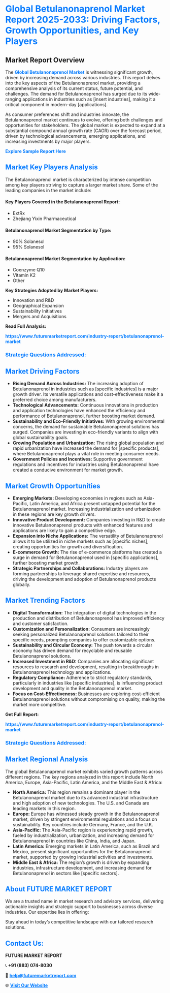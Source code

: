 <h1 style="color: #007BFF;">Global Betulanonaprenol Market Report 2025-2033: Driving Factors, Growth Opportunities, and Key Players</h1>

<section id="overview">
<h2>Market Report Overview</h2>
<p>The <a href="https://www.futuremarketreport.com/industry-report/betulanonaprenol-market" style="color: #007BFF; text-decoration: none;"><strong>Global Betulanonaprenol Market</strong></a> is witnessing significant growth, driven by increasing demand across various industries. This report delves into the key aspects of the Betulanonaprenol market, providing a comprehensive analysis of its current status, future potential, and challenges. The demand for Betulanonaprenol has surged due to its wide-ranging applications in industries such as [insert industries], making it a critical component in modern-day [applications].</p>
<p>As consumer preferences shift and industries innovate, the Betulanonaprenol market continues to evolve, offering both challenges and opportunities for stakeholders. The global market is expected to expand at a substantial compound annual growth rate (CAGR) over the forecast period, driven by technological advancements, emerging applications, and increasing investments by major players.</p>
</section>

<section id="overview">
<p><a href="https://www.futuremarketreport.com/request-sample/reportId=46766" style="color: #007BFF; text-decoration: none;"><strong>Explore Sample Report Here</strong></a></p>
</section>

<section id="key-players">
<h2 style="color: #007BFF;">Market Key Players Analysis</h2>
<p>The Betulanonaprenol market is characterized by intense competition among key players striving to capture a larger market share. Some of the leading companies in the market include:</p>
<h4>Key Players Covered in the Betulanonaprenol Report:</h4>
<ul><li>ExtRx</li><li>Zhejiang Yixin Pharmaceutical</li></ul>
<h4>Betulanonaprenol Market Segmentation by Type:</h4>
<ul><li>90% Solanesol</li><li>95% Solanesol</li></ul>

<h4>Betulanonaprenol Market Segmentation by Application:</h4>
<ul><li>Coenzyme Q10</li><li>Vitamin K2</li><li>Other</li></ul>
<p><strong>Key Strategies Adopted by Market Players:</strong></p>
<ul>
<li>Innovation and R&D</li>
<li>Geographical Expansion</li>
<li>Sustainability Initiatives</li>
<li>Mergers and Acquisitions</li>
</ul>
</section>

<section>
<p><strong>Read Full Analysis: </strong></p><a href="https://www.futuremarketreport.com/industry-report/betulanonaprenol-market" style="color: #007BFF; text-decoration: none;"><strong>https://www.futuremarketreport.com/industry-report/betulanonaprenol-market</strong></a>
<h3 style="color: #007BFF;">Strategic Questions Addressed:</h3>
</section>

<section id="driving-factors">
<h2 style="color: #007BFF;">Market Driving Factors</h2>
<ul>
<li><strong>Rising Demand Across Industries:</strong> The increasing adoption of Betulanonaprenol in industries such as [specific industries] is a major growth driver. Its versatile applications and cost-effectiveness make it a preferred choice among manufacturers.</li>
<li><strong>Technological Advancements:</strong> Continuous innovations in production and application technologies have enhanced the efficiency and performance of Betulanonaprenol, further boosting market demand.</li>
<li><strong>Sustainability and Eco-Friendly Initiatives:</strong> With growing environmental concerns, the demand for sustainable Betulanonaprenol solutions has surged. Companies are investing in eco-friendly variants to align with global sustainability goals.</li>
<li><strong>Growing Population and Urbanization:</strong> The rising global population and rapid urbanization have increased the demand for [specific products], where Betulanonaprenol plays a vital role in meeting consumer needs.</li>
<li><strong>Government Policies and Incentives:</strong> Supportive government regulations and incentives for industries using Betulanonaprenol have created a conducive environment for market growth.</li>
</ul>
</section>

<section id="growth-opportunities">
<h2 style="color: #007BFF;">Market Growth Opportunities</h2>
<ul>
<li><strong>Emerging Markets:</strong> Developing economies in regions such as Asia-Pacific, Latin America, and Africa present untapped potential for the Betulanonaprenol market. Increasing industrialization and urbanization in these regions are key growth drivers.</li>
<li><strong>Innovative Product Development:</strong> Companies investing in R&D to create innovative Betulanonaprenol products with enhanced features and applications are likely to gain a competitive edge.</li>
<li><strong>Expansion into Niche Applications:</strong> The versatility of Betulanonaprenol allows it to be utilized in niche markets such as [specific niches], creating opportunities for growth and diversification.</li>
<li><strong>E-commerce Growth:</strong> The rise of e-commerce platforms has created a surge in demand for Betulanonaprenol used in [specific applications], further boosting market growth.</li>
<li><strong>Strategic Partnerships and Collaborations:</strong> Industry players are forming partnerships to leverage shared expertise and resources, driving the development and adoption of Betulanonaprenol products globally.</li>
</ul>
</section>

<section id="trending-factors">
<h2 style="color: #007BFF;">Market Trending Factors</h2>
<ul>
<li><strong>Digital Transformation:</strong> The integration of digital technologies in the production and distribution of Betulanonaprenol has improved efficiency and customer satisfaction.</li>
<li><strong>Customization and Personalization:</strong> Consumers are increasingly seeking personalized Betulanonaprenol solutions tailored to their specific needs, prompting companies to offer customizable options.</li>
<li><strong>Sustainability and Circular Economy:</strong> The push towards a circular economy has driven demand for recyclable and reusable Betulanonaprenol solutions.</li>
<li><strong>Increased Investment in R&D:</strong> Companies are allocating significant resources to research and development, resulting in breakthroughs in Betulanonaprenol technology and applications.</li>
<li><strong>Regulatory Compliance:</strong> Adherence to strict regulatory standards, particularly in industries like [specific industries], is influencing product development and quality in the Betulanonaprenol market.</li>
<li><strong>Focus on Cost-Effectiveness:</strong> Businesses are exploring cost-efficient Betulanonaprenol solutions without compromising on quality, making the market more competitive.</li>
</ul>
</section>

<section>
<p><strong>Get Full Report: </strong></p><a href="https://www.futuremarketreport.com/industry-report/betulanonaprenol-market" style="color: #007BFF; text-decoration: none;"><strong>https://www.futuremarketreport.com/industry-report/betulanonaprenol-market</strong></a>
<h3 style="color: #007BFF;">Strategic Questions Addressed:</h3>
</section>


<section id="regional-analysis">
<h2 style="color: #007BFF;">Market Regional Analysis</h2>
<p>The global Betulanonaprenol market exhibits varied growth patterns across different regions. The key regions analyzed in this report include North America, Europe, Asia-Pacific, Latin America, and the Middle East & Africa:</p>
<ul>
<li><strong>North America:</strong> This region remains a dominant player in the Betulanonaprenol market due to its advanced industrial infrastructure and high adoption of new technologies. The U.S. and Canada are leading markets in this region.</li>
<li><strong>Europe:</strong> Europe has witnessed steady growth in the Betulanonaprenol market, driven by stringent environmental regulations and a focus on sustainability. Key countries include Germany, France, and the U.K.</li>
<li><strong>Asia-Pacific:</strong> The Asia-Pacific region is experiencing rapid growth, fueled by industrialization, urbanization, and increasing demand for Betulanonaprenol in countries like China, India, and Japan.</li>
<li><strong>Latin America:</strong> Emerging markets in Latin America, such as Brazil and Mexico, present significant opportunities for the Betulanonaprenol market, supported by growing industrial activities and investments.</li>
<li><strong>Middle East & Africa:</strong> The region’s growth is driven by expanding industries, infrastructure development, and increasing demand for Betulanonaprenol in sectors like [specific sectors].</li>
</ul>
</section>

<footer>
<h2 style="color: #007BFF;">About FUTURE MARKET REPORT</h2>
<p>We are a trusted name in market research and advisory services, delivering actionable insights and strategic support to businesses across diverse industries. Our expertise lies in offering:</p>

<p>Stay ahead in today’s competitive landscape with our tailored research solutions.</p>

<h2 style="color: #007BFF;">Contact Us:</h2>
<p><strong>FUTURE MARKET REPORT</strong></p>
<p>📞 <strong>+91 (883) 074-8030</strong></p>
<p>📧 <strong><a href="mailto:help@futuremarketreport.com" style="color: #007BFF;">help@futuremarketreport.com</a></strong></p>
<p>🌐 <strong><a href="https://www.futuremarketreport.com/" style="color: #007BFF;">Visit Our Website</a></strong></p>
</footer>